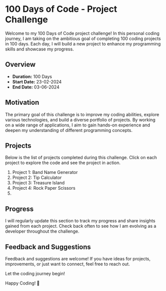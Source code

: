 # 100 Days of Code - Project Challenge

Welcome to my 100 Days of Code project challenge! In this personal coding journey, I am taking on the ambitious goal of completing 100 coding projects in 100 days. Each day, I will build a new project to enhance my programming skills and showcase my progress.

## Overview

- **Duration:** 100 Days
- **Start Date:** 23-02-2024
- **End Date:** 03-06-2024

## Motivation

The primary goal of this challenge is to improve my coding abilities, explore various technologies, and build a diverse portfolio of projects. By working on a wide range of applications, I aim to gain hands-on experience and deepen my understanding of different programming concepts.

## Projects

Below is the list of projects completed during this challenge. Click on each project to explore the code and see the project in action.

1. Project 1: Band Name Generator
2. Project 2: Tip Calculator
3. Project 3: Treasure Island
4. Project 4: Rock Paper Scissors
5.


## Progress

I will regularly update this section to track my progress and share insights gained from each project. Check back often to see how I am evolving as a developer throughout the challenge.

## Feedback and Suggestions

Feedback and suggestions are welcome! If you have ideas for projects, improvements, or just want to connect, feel free to reach out.

Let the coding journey begin!

Happy Coding! 🚀
